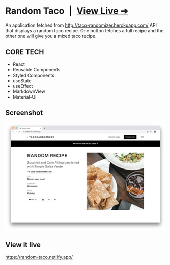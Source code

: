 # Random Taco&ensp;|&ensp;[View Live &#10132;](https://https://random-taco.netlify.app//)

An application fetched from http://taco-randomizer.herokuapp.com/ API that displays a random taco recipe. One button fetches a full recipe and the other one will give you a mixed taco recipe.

## CORE TECH

- React
- Reusable Components
- Styled Components
- useState
- useEffect
- MarkdownView
- Material-UI

## Screenshot

![Screenshot](screenshot.jpg)

## View it live

https://random-taco.netlify.app/
